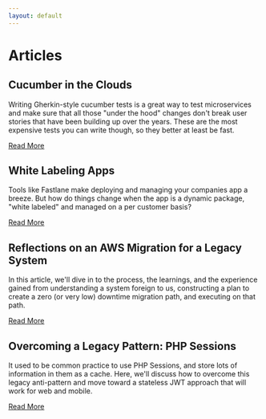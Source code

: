 ```yaml
---
layout: default
---
```


# Articles

## Cucumber in the Clouds

Writing Gherkin-style cucumber tests is a great way to test microservices and make sure that all those "under the hood" changes don't break user stories that have been building up over the years.  These are the most expensive tests you can write though, so they better at least be fast.

[Read More](/docs/web-automation.md)


## White Labeling Apps

Tools like Fastlane make deploying and managing your companies app a breeze.  But how do things change when the app is a dynamic package, "white labeled" and managed on a per customer basis?

[Read More](/docs/whitelabel_cd.md)


## Reflections on an AWS Migration for a Legacy System

In this article, we'll dive in to the process, the learnings, and the experience gained from understanding a system foreign to us, constructing a plan to create a zero (or very low) downtime migration path, and executing on that path.

[Read More](/docs/migration.md)


## Overcoming a Legacy Pattern: PHP Sessions

It used to be common practice to use PHP Sessions, and store lots of information in them as a cache.  Here, we'll discuss how to overcome this legacy anti-pattern and move toward a stateless JWT approach that will work for web and mobile.

[Read More](/docs/sessions.md)

